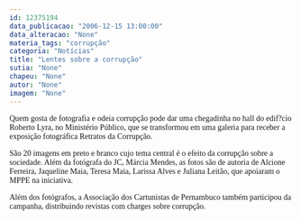 ```yaml
---
id: 12375194
data_publicacao: "2006-12-15 13:00:00"
data_alteracao: "None"
materia_tags: "corrupção"
categoria: "Notícias"
title: "Lentes sobre a corrupção"
sutia: "None"
chapeu: "None"
autor: "None"
imagem: "None"
---
```

<p><P><FONT face=Verdana>Quem gosta de fotografia e odeia corrupção pode dar uma chegadinha no hall do edif?cio Roberto Lyra, no Ministério Público, que se transformou em uma galeria para receber a exposição fotográfica Retratos da Corrupção. </FONT></P></p>
<p><P><FONT face=Verdana>São 20 imagens em preto e branco cujo tema central é o efeito da corrupção sobre a sociedade. Além da fotógrafa do JC, Márcia Mendes, as fotos são de autoria de Alcione Ferreira, Jaqueline Maia, Teresa Maia, Larissa Alves e Juliana Leitão, que apoiaram o MPPE na iniciativa.<BR></FONT></P></p>
<p><P><FONT face=Verdana>Além dos fotógrafos, a Associação dos Cartunistas de Pernambuco também participou da campanha, distribuindo revistas com charges sobre corrupção.</FONT></P> </p>
